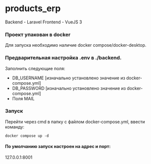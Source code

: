 # products_erp
Backend - Laravel
Frontend - VueJS 3

### Проект упакован в docker
Для запуска необходимо наличие docker compose/docker-desktop.

### Предварительная настройка .env в ./backend.
Заполнить следующие поля:
* DB_USERNAME [изначально установлено значение из docker-compose.yml]
* DB_PASSWORD [изначально установлено значение из docker-compose.yml]
* Поля MAIL

### Запуск
Перейти через cmd в папку с файлом docker-compose.yml, ввести команду:
```
docker compose up -d
```

#### По умолчанию запуск настроен на адрес и порт:
127.0.0.1:8001
